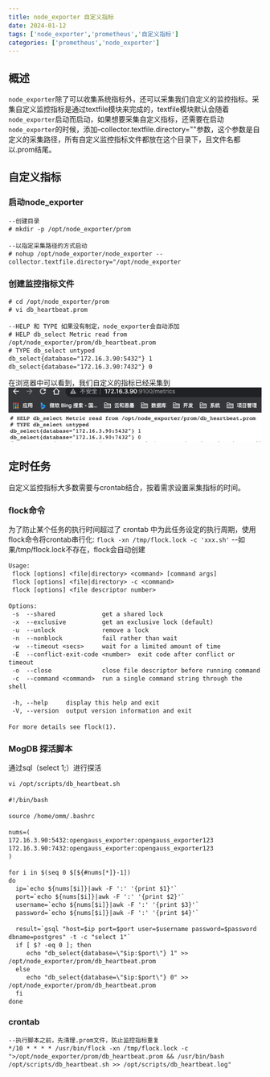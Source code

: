 ```yaml
---
title: node_exporter 自定义指标
date: 2024-01-12
tags: ['node_exporter','prometheus','自定义指标']  
categories: ['prometheus','node_exporter']
---
```


## 概述

`node_exporter`除了可以收集系统指标外，还可以采集我们自定义的监控指标。采集自定义监控指标是通过textfile模块来完成的，textfile模块默认会随着`node_exporter`启动而启动，如果想要采集自定义指标，还需要在启动`node_exporter`的时候，添加–collector.textfile.directory=""参数，这个参数是自定义的采集路径，所有自定义监控指标文件都放在这个目录下，且文件名都以.prom结尾。

## 自定义指标

### 启动node_exporter

```shell
--创建目录
# mkdir -p /opt/node_exporter/prom

--以指定采集路径的方式启动
# nohup /opt/node_exporter/node_exporter --collector.textfile.directory="/opt/node_exporter
```

### 创建监控指标文件

```shell
# cd /opt/node_exporter/prom
# vi db_heartbeat.prom

--HELP 和 TYPE 如果没有制定，node_exporter会自动添加
# HELP db_select Metric read from /opt/node_exporter/prom/db_heartbeat.prom
# TYPE db_select untyped
db_select{database="172.16.3.90:5432"} 1
db_select{database="172.16.3.90:7432"} 0
```

在浏览器中可以看到，我们自定义的指标已经采集到
![Alt text](image.png)

## 定时任务

自定义监控指标大多数需要与crontab结合，按着需求设置采集指标的时间。

### flock命令

为了防止某个任务的执行时间超过了 crontab 中为此任务设定的执行周期，使用flock命令将crontab串行化:
`flock -xn /tmp/flock.lock -c 'xxx.sh'` --如果/tmp/flock.lock不存在，flock会自动创建

```shell
Usage:
 flock [options] <file|directory> <command> [command args]
 flock [options] <file|directory> -c <command>
 flock [options] <file descriptor number>

Options:
 -s  --shared             get a shared lock
 -x  --exclusive          get an exclusive lock (default)
 -u  --unlock             remove a lock
 -n  --nonblock           fail rather than wait
 -w  --timeout <secs>     wait for a limited amount of time
 -E  --conflict-exit-code <number>  exit code after conflict or timeout
 -o  --close              close file descriptor before running command
 -c  --command <command>  run a single command string through the shell

 -h, --help     display this help and exit
 -V, --version  output version information and exit

For more details see flock(1).
```

### MogDB 探活脚本

通过sql（select 1;）进行探活

```shell
vi /opt/scripts/db_heartbeat.sh

#!/bin/bash

source /home/omm/.bashrc

nums=(
172.16.3.90:5432:opengauss_exporter:opengauss_exporter123
172.16.3.90:7432:opengauss_exporter:opengauss_exporter123
)

for i in $(seq 0 $[${#nums[*]}-1])
do
  ip=`echo ${nums[$i]}|awk -F ':' '{print $1}'`
  port=`echo ${nums[$i]}|awk -F ':' '{print $2}'`
  username=`echo ${nums[$i]}|awk -F ':' '{print $3}'`
  password=`echo ${nums[$i]}|awk -F ':' '{print $4}'`

  result=`gsql "host=$ip port=$port user=$username password=$password dbname=postgres" -t -c "select 1"`
  if [ $? -eq 0 ]; then
     echo "db_select{database=\"$ip:$port\"} 1" >> /opt/node_exporter/prom/db_heartbeat.prom
  else
     echo "db_select{database=\"$ip:$port\"} 0" >> /opt/node_exporter/prom/db_heartbeat.prom
  fi
done
```


### crontab

```shell
--执行脚本之前，先清理.prom文件，防止监控指标重复
*/10 * * * * /usr/bin/flock -xn /tmp/flock.lock -c ">/opt/node_exporter/prom/db_heartbeat.prom && /usr/bin/bash /opt/scripts/db_heartbeat.sh >> /opt/scripts/db_heartbeat.log"
```

